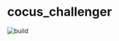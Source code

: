 # cocus_challenger
![build](https://github.com/miguelhbrito/cocus_challenger/actions/workflows/go.yaml/badge.svg?branch=master)
